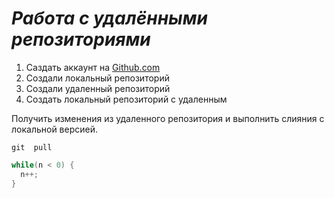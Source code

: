 # ***Работа с удалёнными репозиториями***

1. Саздать аккаунт  на [Github.com](https://github.com/)
2. Создали локальный репозиторий
3. Создали удаленный репозиторий
4. Создать локальный репозиторий с удаленным

Получить изменения из удаленного репозитория и выполнить слияния с локальной версией.
```bush
git  pull
```
```C++
while(n < 0) {
  n++;
}
```
